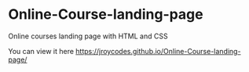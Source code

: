 # Online-Course-landing-page
Online courses landing page with HTML and CSS

You can view it here
https://jroycodes.github.io/Online-Course-landing-page/
